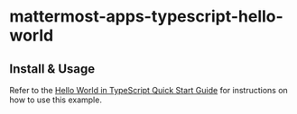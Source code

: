 # mattermost-apps-typescript-hello-world

## Install & Usage

Refer to the [Hello World in TypeScript Quick Start Guide](https://developers.mattermost.com/integrate/apps/quickstart/quick-start-js/) for instructions on how to use this example.

